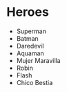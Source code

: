 # Heroes

* Superman
* Batman
* Daredevil
* Aquaman
* Mujer Maravilla
* Robin
* Flash
* Chico Bestia
